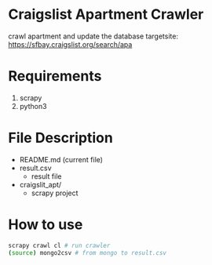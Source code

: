 # Craigslist Apartment Crawler
crawl apartment and update the database
targetsite: https://sfbay.craigslist.org/search/apa

# Requirements
1. scrapy
2. python3

# File Description
- README.md (current file)
- result.csv
    - result file
- craigslit_apt/
    - scrapy project

# How to use

```bash
scrapy crawl cl # run crawler
(source) mongo2csv # from mongo to result.csv
```

